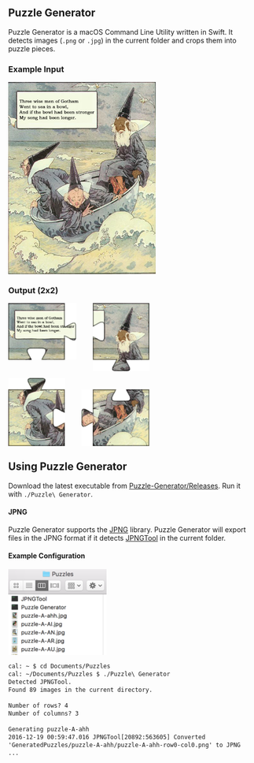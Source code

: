 ## Puzzle Generator

Puzzle Generator is a macOS Command Line Utility written in Swift. It detects images (`.png` or `.jpg`) in the current folder and crops them into puzzle pieces.

### Example Input

<p><img src="images/sample.jpg" align="center" width="300px"></p>

### Output (2x2)

<p><img src="images/sample-row0-col0.png" style="vertical-align:top; margin-right:30px" width="138">
<img src="images/sample-row0-col1.png" style="vertical-align:top;" width="115px"></p>

<p><img src="images/sample-row1-col0.png" style="vertical-align:bottom; margin-right:30px" width="115px">
<img src="images/sample-row1-col1.png" style="vertical-align:bottom;" width="138px"></p>

## Using Puzzle Generator

Download the latest executable from [Puzzle-Generator/Releases](https://github.com/calda/Puzzle-Generator/releases). Run it  with `./Puzzle\ Generator`. 

#### JPNG

Puzzle Generator supports the [JPNG](https://github.com/nicklockwood/JPNG) library. Puzzle Generator will export files in the JPNG format if it detects [JPNGTool](https://github.com/nicklockwood/JPNG/blob/master/JPNGTool/JPNGTool) in the current folder.

#### Example Configuration

<p><img src="images/folder.png" align="center" width="200px"></p>

```
cal: ~ $ cd Documents/Puzzles
cal: ~/Documents/Puzzles $ ./Puzzle\ Generator 
Detected JPNGTool.
Found 89 images in the current directory.

Number of rows? 4
Number of columns? 3

Generating puzzle-A-ahh
2016-12-19 00:59:47.016 JPNGTool[20892:563605] Converted 'GeneratedPuzzles/puzzle-A-ahh/puzzle-A-ahh-row0-col0.png' to JPNG
...
```